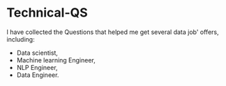 # Technical-QS

I have collected the Questions that helped me get several data job' offers, <br>
including: <br>

- Data scientist, <br>
- Machine learning Engineer, <br>
- NLP Engineer, <br>
- Data Engineer.
